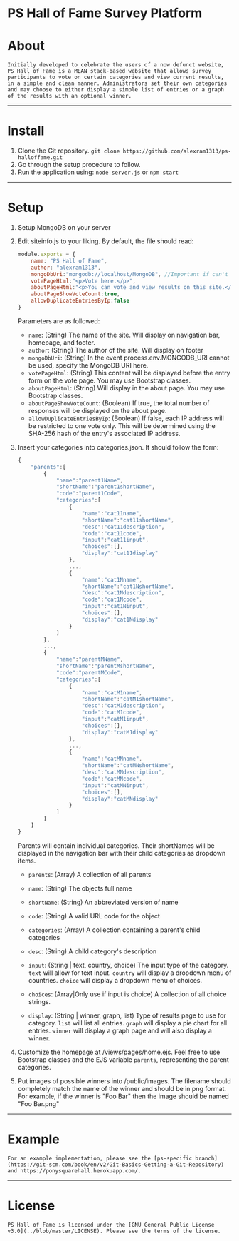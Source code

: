 # PS Hall of Fame Survey Platform

# About
    Initially developed to celebrate the users of a now defunct website, PS Hall of Fame is a MEAN stack-based website that allows survey participants to vote on certain categories and view current results, in a simple and clean manner. Administrators set their own categories and may choose to either display a simple list of entries or a graph of the results with an optional winner.
---

# Install
1. Clone the Git repository.
    `git clone https://github.com/alexram1313/ps-halloffame.git`
2. Go through the setup procedure to follow.
3. Run the application using:
    `node server.js`
    or
    `npm start`
---

# Setup
1. Setup MongoDB on your server
2. Edit siteinfo.js to your liking.
    By default, the file should read:

    ```javascript
    module.exports = {
        name: "PS Hall of Fame",
        author: "alexram1313",
        mongoDbUri:"mongodb://localhost/MongoDB", //Important if can't use process.env.MONGODB_URI
        votePageHtml:"<p>Vote here.</p>",
        aboutPageHtml:"<p>You can vote and view results on this site.</p>",
        aboutPageShowVoteCount:true,
        allowDuplicateEntriesByIp:false
    }
    ```

    Parameters are as followed:
    - `name`: (String) The name of the site. Will display on navigation bar, homepage, and footer.
    - `author`: (String) The author of the site. Will display on footer
    - `mongoDbUri`: (String) In the event process.env.MONGODB_URI cannot be used, specify the MongoDB URI here.
    - `votePageHtml`: (String) This content will be displayed before the entry form on the vote page. You may use Bootstrap classes.
    - `aboutPageHtml`: (String) Will display in the about page. You may use Bootstrap classes.
    - `aboutPageShowVoteCount`: (Boolean) If true, the total number of responses will be displayed on the about page.
    - `allowDuplicateEntriesByIp`: (Boolean) If false, each IP address will be restricted to one vote only. This will be determined using the SHA-256 hash of the entry's associated IP address.


3. Insert your categories into categories.json. It should follow the form:
    ```javascript
    {
        "parents":[
            {
                "name":"parent1Name",
                "shortName":"parent1shortName",
                "code":"parent1Code",
                "categories":[
                    {
                        "name":"cat11name",
                        "shortName":"cat11shortName",
                        "desc":"cat11description",
                        "code":"cat11code",
                        "input":"cat11input",
                        "choices":[],
                        "display":"cat11display"
                    },
                    ...,
                    {
                        "name":"cat1Nname",
                        "shortName":"cat1NshortName",
                        "desc":"cat1Ndescription",
                        "code":"cat1Ncode",
                        "input":"cat1Ninput",
                        "choices":[],
                        "display":"cat1Ndisplay"
                    }
                ]
            },
            ...,
            {
                "name":"parentMName",
                "shortName":"parentMshortName",
                "code":"parentMCode",
                "categories":[
                    {
                        "name":"catM1name",
                        "shortName":"catM1shortName",
                        "desc":"catM1description",
                        "code":"catM1code",
                        "input":"catM1input",
                        "choices":[],
                        "display":"catM1display"
                    },
                    ...,
                    {
                        "name":"catMNname",
                        "shortName":"catMNshortName",
                        "desc":"catMNdescription",
                        "code":"catMNcode",
                        "input":"catMNinput",
                        "choices":[],
                        "display":"catMNdisplay"
                    }
                ]
            }
        ]
    }
    ```

    Parents will contain individual categories. Their shortNames will be displayed in the navigation bar with their child categories as dropdown items.

    - `parents`: (Array) A collection of all parents
    - `name`: (String) The objects full name
    - `shortName`: (String) An abbreviated version of name
    - `code`: (String) A valid URL code for the object
    - `categories`: (Array) A collection containing a parent's child categories

    - `desc`: (String) A child category's description
    - `input`: (String | text, country, choice) The input type of the category. `text` will allow for text input. `country` will display a dropdown menu of countries. `choice` will display a dropdown menu of choices.
    - `choices`: (Array|Only use if input is choice) A collection of all choice strings.
    - `display`: (String | winner, graph, list) Type of results page to use for category. `list` will list all entries. `graph` will display a pie chart for all entries. `winner` will display a graph page and will also display a winner.

4. Customize the homepage at /views/pages/home.ejs. Feel free to use Bootstrap classes and the EJS variable `parents`, representing the parent categories.
5. Put images of possible winners into /public/images. The filename should completely match the name of the winner and should be in png format. For example, if the winner is "Foo Bar" then the image should be named "Foo Bar.png"
---

# Example 
    For an example implementation, please see the [ps-specific branch](https://git-scm.com/book/en/v2/Git-Basics-Getting-a-Git-Repository) and https://ponysquarehall.herokuapp.com/.
---

# License
    PS Hall of Fame is licensed under the [GNU General Public License v3.0](../blob/master/LICENSE). Please see the terms of the license.